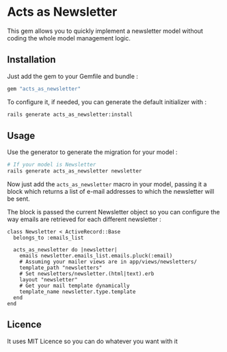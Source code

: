 # Acts as Newsletter

This gem allows you to quickly implement a newsletter model without coding the
whole model management logic.

## Installation

Just add the gem to your Gemfile and bundle :

```ruby
gem "acts_as_newsletter"
```

To configure it, if needed, you can generate the default initializer with :

```bash
rails generate acts_as_newsletter:install
```

## Usage

Use the generator to generate the migration for your model :

```bash
# If your model is Newsletter
rails generate acts_as_newsletter newsletter
```

Now just add the `acts_as_newsletter` macro in your model, passing it a block
which returns a list of e-mail addresses to which the newsletter will be sent.

The block is passed the current Newsletter object so you can configure the way
emails are retrieved for each different newsletter :

```
class Newsletter < ActiveRecord::Base
  belongs_to :emails_list

  acts_as_newsletter do |newsletter|
    emails newsletter.emails_list.emails.pluck(:email)
    # Assuming your mailer views are in app/views/newsletters/
    template_path "newsletters"
    # Set newsletters/newsletter.(html|text).erb
    layout "newsletter"
    # Get your mail template dynamically
    template_name newsletter.type.template
  end
end
```

## Licence

It uses MIT Licence so you can do whatever you want with it

